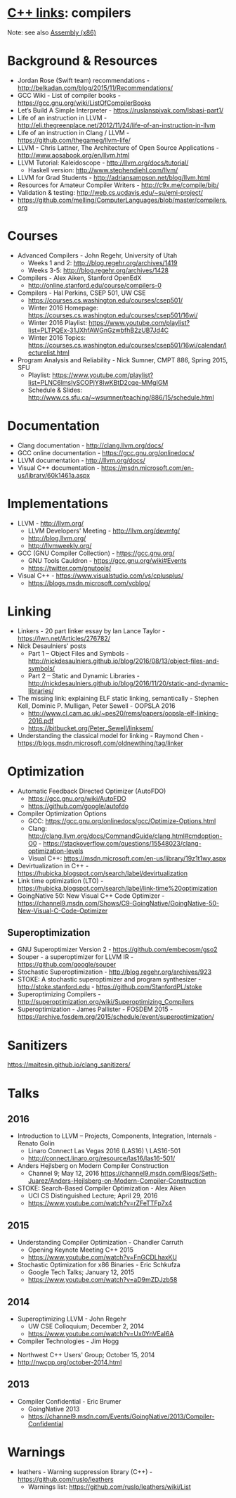 # [C++ links](README.md): compilers

Note: see also [Assembly (x86)](assembly.x86.md)

# Background & Resources

* Jordan Rose (Swift team) recommendations - http://belkadan.com/blog/2015/11/Recommendations/
* GCC Wiki - List of compiler books - https://gcc.gnu.org/wiki/ListOfCompilerBooks
* Let’s Build A Simple Interpreter - https://ruslanspivak.com/lsbasi-part1/
* Life of an instruction in LLVM - http://eli.thegreenplace.net/2012/11/24/life-of-an-instruction-in-llvm
* Life of an instruction in Clang / LLVM - https://github.com/thegameg/llvm-life/
* LLVM - Chris Lattner, The Architecture of Open Source Applications - http://www.aosabook.org/en/llvm.html
* LLVM Tutorial: Kaleidoscope - http://llvm.org/docs/tutorial/
  - Haskell version: http://www.stephendiehl.com/llvm/
* LLVM for Grad Students - http://adriansampson.net/blog/llvm.html
* Resources for Amateur Compiler Writers - http://c9x.me/compile/bib/
* Validation & testing: http://web.cs.ucdavis.edu/~su/emi-project/
* https://github.com/melling/ComputerLanguages/blob/master/compilers.org

# Courses

* Advanced Compilers - John Regehr, University of Utah
  - Weeks 1 and 2: http://blog.regehr.org/archives/1419
  - Weeks 3-5: http://blog.regehr.org/archives/1428
* Compilers -  Alex Aiken, Stanford OpenEdX
  - http://online.stanford.edu/course/compilers-0
* Compilers - Hal Perkins, CSEP 501, UW CSE
  - https://courses.cs.washington.edu/courses/csep501/
  - Winter 2016 Homepage: https://courses.cs.washington.edu/courses/csep501/16wi/
  - Winter 2016 Playlist: https://www.youtube.com/playlist?list=PLTPQEx-31JXhfAWGnGzwbfhB2zUB7Jd4C
  - Winter 2016 Topics: https://courses.cs.washington.edu/courses/csep501/16wi/calendar/lecturelist.html
* Program Analysis and Reliability - Nick Sumner, CMPT 886, Spring 2015, SFU
  - Playlist: https://www.youtube.com/playlist?list=PLNC6lmsIySCOPjY8IwKBtD2cqe-MMgIGM
  - Schedule & Slides: http://www.cs.sfu.ca/~wsumner/teaching/886/15/schedule.html

# Documentation

* Clang documentation - http://clang.llvm.org/docs/
* GCC online documentation - https://gcc.gnu.org/onlinedocs/
* LLVM documentation - http://llvm.org/docs/
* Visual C++ documentation - https://msdn.microsoft.com/en-us/library/60k1461a.aspx

# Implementations

* LLVM - http://llvm.org/
  - LLVM Developers' Meeting - http://llvm.org/devmtg/
  - http://blog.llvm.org/
  - http://llvmweekly.org/
* GCC (GNU Compiler Collection) - https://gcc.gnu.org/
  - GNU Tools Cauldron - https://gcc.gnu.org/wiki#Events
  - https://twitter.com/gnutools/
* Visual C++ - https://www.visualstudio.com/vs/cplusplus/
  - https://blogs.msdn.microsoft.com/vcblog/

# Linking

* Linkers - 20 part linker essay by Ian Lance Taylor - https://lwn.net/Articles/276782/
* Nick Desaulniers' posts
  - Part 1 – Object Files and Symbols - http://nickdesaulniers.github.io/blog/2016/08/13/object-files-and-symbols/
  - Part 2 – Static and Dynamic Libraries - http://nickdesaulniers.github.io/blog/2016/11/20/static-and-dynamic-libraries/
* The missing link: explaining ELF static linking, semantically - Stephen Kell, Dominic P. Mulligan, Peter Sewell - OOPSLA 2016
  - http://www.cl.cam.ac.uk/~pes20/rems/papers/oopsla-elf-linking-2016.pdf
  - https://bitbucket.org/Peter_Sewell/linksem/
* Understanding the classical model for linking - Raymond Chen - https://blogs.msdn.microsoft.com/oldnewthing/tag/linker

# Optimization

* Automatic Feedback Directed Optimizer (AutoFDO)
  - https://gcc.gnu.org/wiki/AutoFDO
  - https://github.com/google/autofdo
* Compiler Optimization Options
  - GCC: https://gcc.gnu.org/onlinedocs/gcc/Optimize-Options.html
  - Clang: http://clang.llvm.org/docs/CommandGuide/clang.html#cmdoption-O0 - https://stackoverflow.com/questions/15548023/clang-optimization-levels
  - Visual C++: https://msdn.microsoft.com/en-us/library/19z1t1wy.aspx
* Devirtualization in C++ - https://hubicka.blogspot.com/search/label/devirtualization
* Link time optimization (LTO) - https://hubicka.blogspot.com/search/label/link-time%20optimization
* GoingNative 50: New Visual C++ Code Optimizer - https://channel9.msdn.com/Shows/C9-GoingNative/GoingNative-50-New-Visual-C-Code-Optimizer

## Superoptimization

* GNU Superoptimizer Version 2 - https://github.com/embecosm/gso2
* Souper - a superoptimizer for LLVM IR - https://github.com/google/souper
* Stochastic Superoptimization - http://blog.regehr.org/archives/923
* STOKE: A stochastic superoptimizer and program synthesizer - http://stoke.stanford.edu - https://github.com/StanfordPL/stoke
* Superoptimizing Compilers - http://superoptimization.org/wiki/Superoptimizing_Compilers
* Superoptimization - James Pallister - FOSDEM 2015 - https://archive.fosdem.org/2015/schedule/event/superoptimization/

# Sanitizers

https://maitesin.github.io/clang_sanitizers/

# Talks

## 2016

* Introduction to LLVM – Projects, Components, Integration, Internals - Renato Golin
  - Linaro Connect Las Vegas 2016 (LAS16) \ LAS16-501
  - http://connect.linaro.org/resource/las16/las16-501/
* Anders Hejlsberg on Modern Compiler Construction
  - Channel 9; May 12, 2016
   https://channel9.msdn.com/Blogs/Seth-Juarez/Anders-Hejlsberg-on-Modern-Compiler-Construction
* STOKE: Search-Based Compiler Optimization - Alex Aiken
  - UCI CS Distinguished Lecture; April 29, 2016
  - https://www.youtube.com/watch?v=rZFeTTFp7x4

## 2015

* Understanding Compiler Optimization - Chandler Carruth
  - Opening Keynote Meeting C++ 2015
  - https://www.youtube.com/watch?v=FnGCDLhaxKU
* Stochastic Optimization for x86 Binaries - Eric Schkufza
  - Google Tech Talks; January 12, 2015
  - https://www.youtube.com/watch?v=aD9mZDJzb58

## 2014

* Superoptimizing LLVM - John Regehr
  - UW CSE Colloquium; December 2, 2014
  - https://www.youtube.com/watch?v=Ux0YnVEaI6A
* Compiler Technologies - Jim Hogg
 - Northwest C++ Users' Group; October 15, 2014
 - http://nwcpp.org/october-2014.html

## 2013

* Compiler Confidential - Eric Brumer
  - GoingNative 2013
  - https://channel9.msdn.com/Events/GoingNative/2013/Compiler-Confidential

# Warnings

* leathers - Warning suppression library (C++) - https://github.com/ruslo/leathers
  - Warnings list: https://github.com/ruslo/leathers/wiki/List
